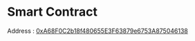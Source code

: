 
# Smart Contract

Address : [0xA68F0C2b18f480655E3F63879e6753A875046138](https://rinkeby.etherscan.io/address/0xa68f0c2b18f480655e3f63879e6753a875046138)
